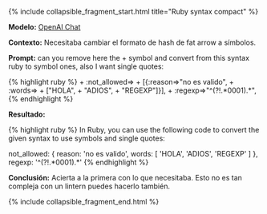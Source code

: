<!--
date: 02-12-2022
tag: programming
satisfaction: 5/5
difficulty: 1/5
-->

{% include collapsible_fragment_start.html title="Ruby syntax compact" %}

<div markdown="1">

**Modelo:** [OpenAI Chat](https://chat.openai.com/chat)

**Contexto:** Necesitaba cambiar el formato de hash de fat arrow a símbolos.

**Prompt:** can you remove here the + symbol and convert from this syntax ruby to symbol ones, also I want single quotes:

{% highlight ruby %}
      +    :not_allowed=>
       +     [{:reason=>"no es valido",
       +       :words=>
       +        ["HOLA",
       +         "ADIOS",
       +         "REGEXP"]}],
       +    :regexp=>"^(?!.*0001$).*$",
{% endhighlight %}

**Resultado:**

{% highlight ruby %}
In Ruby, you can use the following code to convert the given syntax to use symbols and single quotes:

not_allowed: {
  reason: 'no es valido',
  words: [
    'HOLA',
    'ADIOS',
    'REGEXP'
  ]
},
regexp: '^(?!.*0001$).*$'
{% endhighlight %}

**Conclusión:** Acierta a la primera con lo que necesitaba. Esto no es tan compleja con un lintern puedes hacerlo también.

</div>

{% include collapsible_fragment_end.html %}
